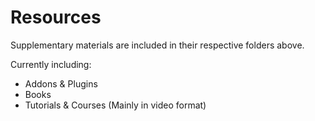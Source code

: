 
Resources
==========

Supplementary materials are included in their respective folders above.

Currently including:

- Addons & Plugins
- Books
- Tutorials & Courses (Mainly in video format)